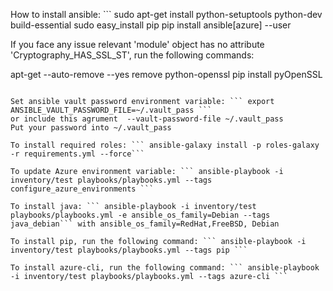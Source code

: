 How to install ansible: ```
sudo apt-get install python-setuptools python-dev build-essential
sudo easy_install pip
pip install ansible[azure] --user

If you face any issue relevant 'module' object has no attribute 'Cryptography_HAS_SSL_ST', run the following commands:

apt-get --auto-remove --yes remove python-openssl
pip install pyOpenSSL
```

Set ansible vault password environment variable: ``` export ANSIBLE_VAULT_PASSWORD_FILE=~/.vault_pass ```
or include this agrument  --vault-password-file ~/.vault_pass
Put your password into ~/.vault_pass

To install required roles: ``` ansible-galaxy install -p roles-galaxy -r requirements.yml --force``` 

To update Azure environment variable: ``` ansible-playbook -i inventory/test playbooks/playbooks.yml --tags configure_azure_environments ```

To install java: ``` ansible-playbook -i inventory/test playbooks/playbooks.yml -e ansible_os_family=Debian --tags java_debian``` with ansible_os_family=RedHat,FreeBSD, Debian

To install pip, run the following command: ``` ansible-playbook -i inventory/test playbooks/playbooks.yml --tags pip ```

To install azure-cli, run the following command: ``` ansible-playbook -i inventory/test playbooks/playbooks.yml --tags azure-cli ```